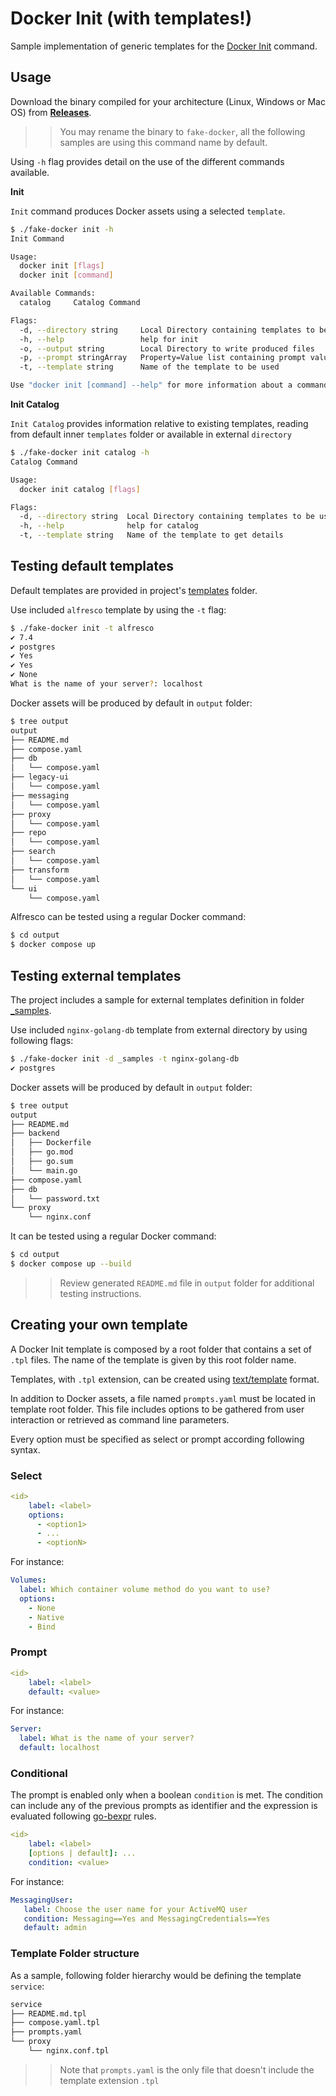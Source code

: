 # Docker Init (with templates!)

Sample implementation of generic templates for the [Docker Init](https://docs.docker.com/engine/reference/commandline/init/) command.

## Usage

Download the binary compiled for your architecture (Linux, Windows or Mac OS) from [**Releases**](https://github.com/aborroy/docker-init-with-templates/releases).

>> You may rename the binary to `fake-docker`, all the following samples are using this command name by default.

Using `-h` flag provides detail on the use of the different commands available.

**Init**

`Init` command produces Docker assets using a selected `template`.

```bash
$ ./fake-docker init -h
Init Command

Usage:
  docker init [flags]
  docker init [command]

Available Commands:
  catalog     Catalog Command

Flags:
  -d, --directory string     Local Directory containing templates to be used
  -h, --help                 help for init
  -o, --output string        Local Directory to write produced files
  -p, --prompt stringArray   Property=Value list containing prompt values
  -t, --template string      Name of the template to be used

Use "docker init [command] --help" for more information about a command.
```

**Init Catalog**

`Init Catalog` provides information relative to existing templates, reading from default inner `templates` folder or available in external `directory`

```bash
$ ./fake-docker init catalog -h
Catalog Command

Usage:
  docker init catalog [flags]

Flags:
  -d, --directory string  Local Directory containing templates to be used
  -h, --help              help for catalog
  -t, --template string   Name of the template to get details
```

## Testing default templates

Default templates are provided in project's [templates](templates) folder.

Use included `alfresco` template by using the `-t` flag:

```bash
$ ./fake-docker init -t alfresco
✔ 7.4
✔ postgres
✔ Yes
✔ Yes
✔ None
What is the name of your server?: localhost
```

Docker assets will be produced by default in `output` folder:

```bash
$ tree output
output
├── README.md
├── compose.yaml
├── db
│   └── compose.yaml
├── legacy-ui
│   └── compose.yaml
├── messaging
│   └── compose.yaml
├── proxy
│   └── compose.yaml
├── repo
│   └── compose.yaml
├── search
│   └── compose.yaml
├── transform
│   └── compose.yaml
└── ui
    └── compose.yaml
```

Alfresco can be tested using a regular Docker command:

```bash
$ cd output
$ docker compose up
```

## Testing external templates

The project includes a sample for external templates definition in folder [_samples](_samples).

Use included `nginx-golang-db` template from external directory by using following flags:

```bash
$ ./fake-docker init -d _samples -t nginx-golang-db
✔ postgres
```

Docker assets will be produced by default in `output` folder:

```bash
$ tree output
output
├── README.md
├── backend
│   ├── Dockerfile
│   ├── go.mod
│   ├── go.sum
│   └── main.go
├── compose.yaml
├── db
│   └── password.txt
└── proxy
    └── nginx.conf
```

It can be tested using a regular Docker command:

```bash
$ cd output
$ docker compose up --build
```

>> Review generated `README.md` file in `output` folder for additional testing instructions.

## Creating your own template

A Docker Init template is composed by a root folder that contains a set of `.tpl` files. The name of the template is given by this root folder name.

Templates, with `.tpl` extension, can be created using [text/template](https://pkg.go.dev/text/template) format.

In addition to Docker assets, a file named `prompts.yaml` must be located in template root folder. This file includes options to be gathered from user interaction or retrieved as command line parameters.

Every option must be specified as select or prompt according following syntax.

### Select

```yaml
<id>
    label: <label>
    options:
      - <option1>
      - ...
      - <optionN>
```

For instance:

```yaml
Volumes:
  label: Which container volume method do you want to use?
  options:
    - None
    - Native
    - Bind
```

### Prompt

```yaml
<id>
    label: <label>
    default: <value>
```

For instance:

```yaml
Server:
  label: What is the name of your server?
  default: localhost
```

### Conditional

The prompt is enabled only when a boolean `condition` is met. The condition can include any of the previous prompts as identifier and the expression is evaluated following [go-bexpr](https://github.com/hashicorp/go-bexpr) rules.

```yaml
<id>
    label: <label>
    [options | default]: ...
    condition: <value>
```

For instance:

```yaml
MessagingUser:
   label: Choose the user name for your ActiveMQ user
   condition: Messaging==Yes and MessagingCredentials==Yes
   default: admin
```

### Template Folder structure

As a sample, following folder hierarchy would be defining the template `service`:

```bash
service
├── README.md.tpl
├── compose.yaml.tpl
├── prompts.yaml
└── proxy
    └── nginx.conf.tpl
```

>> Note that `prompts.yaml` is the only file that doesn't include the template extension `.tpl`